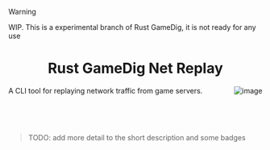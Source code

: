 > [!WARNING]  
> WIP. This is a experimental branch of Rust GameDig, it is not ready for any use

<h1 align="center">Rust GameDig Net Replay</h1>

<img align="right" src="https://github.com/user-attachments/assets/179d72f8-0c1f-4034-9852-b725254ece53" alt="image" />

A CLI tool for replaying network traffic from game servers.

&nbsp;

&nbsp;

> TODO: add more detail to the short description and some badges
